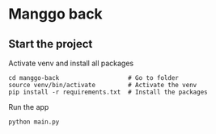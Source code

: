# Manggo back

## Start the project

Activate venv and install all packages
```shell
cd manggo-back                   # Go to folder
source venv/bin/activate         # Activate the venv
pip install -r requirements.txt  # Install the packages
```

Run the app
```shell
python main.py
```
